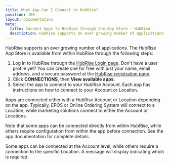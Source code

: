 ```yaml
---
title: What App Can I Connect to HubRise?
position: 100
layout: documentation
meta:
  title: Connect Apps to HubRise through the App Store - HubRise
  description: HubRise supports an ever growing number of applications. The HubRise App Store is available from the HubRise back office. Select the app and see instructions.
---
```


HubRise supports an ever growing number of applications. The HubRise App Store is available from within HubRise through the following steps:

1. Log in to HubRise through the [HubRise Login page](https://manager.hubrise.com/login). Don't have a user profile yet? You can create one for free with just your name, email address, and a secure password at the [HubRise registration page](https://manager.hubrise.com/signup).
2. Click **CONNECTIONS**, then **View available apps**.
3. Select the app to connect to your HubRise Account. Each app has instructions on how to connect to your Account or Location.

Apps are connected either with a HubRise Account or Location depending on the app. Typically, EPOS or Online Ordering System will connect to a Location, while marketing solutions connect to either the Account or Locations.

Note that some apps can be connected directly from within HubRise, while others require configuration from within the app before connection. See the app documentation for complete details.

Some apps can be connected at the Account level, while others require a connection to the specific Location. A message will display indicating which is required.
